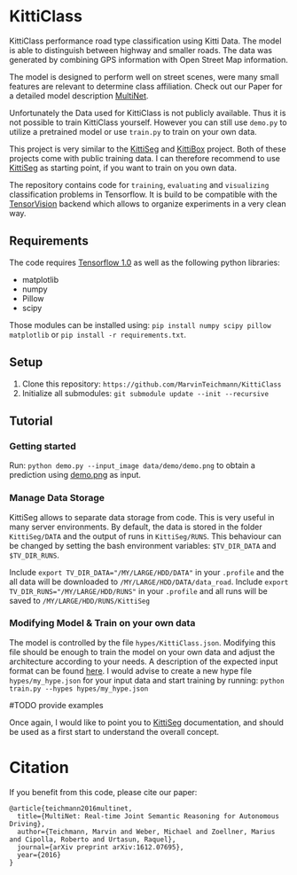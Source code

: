 # KittiClass

KittiClass performance road type classification using Kitti Data. The model is able to distinguish between highway and smaller roads. The data was generated by combining GPS information with Open Street Map information.

The model is designed to perform well on street scenes, were many small features are relevant to determine class affiliation. Check out our Paper for a detailed model description [MultiNet](https://arxiv.org/abs/1612.07695).


Unfortunately the Data used for KittiClass is not publicly available. Thus it is not possible to train KittiClass yourself. However you can still use `demo.py` to utilize a pretrained model or use `train.py` to train on your own data. 

This project is very similar to the [KittiSeg](https://github.com/MarvinTeichmann/KittiSeg#kittiseg) and [KittiBox](https://github.com/MarvinTeichmann/KittiBox#kittibox) project. Both of these projects come with public training data. I can therefore recommend to use [KittiSeg](https://github.com/MarvinTeichmann/KittiSeg#kittiseg) as starting point, if you want to train on you own data.

The repository contains code for `training`, `evaluating` and `visualizing` classification problems in Tensorflow. It is build to be compatible with the [TensorVision](http://tensorvision.readthedocs.io/en/master/user/tutorial.html#workflow) backend which allows to organize experiments in a very clean way.

## Requirements

The code requires [Tensorflow 1.0](https://www.tensorflow.org/api_docs/) as well as the following python libraries: 

* matplotlib
* numpy
* Pillow
* scipy

Those modules can be installed using: `pip install numpy scipy pillow matplotlib` or `pip install -r requirements.txt`.


## Setup

1. Clone this repository: `https://github.com/MarvinTeichmann/KittiClass`
2. Initialize all submodules: `git submodule update --init --recursive`


## Tutorial

### Getting started

Run: `python demo.py --input_image data/demo/demo.png` to obtain a prediction using [demo.png](data//demo/demo.png) as input.

### Manage Data Storage

KittiSeg allows to separate data storage from code. This is very useful in many server environments. By default, the data is stored in the folder `KittiSeg/DATA` and the output of runs in `KittiSeg/RUNS`. This behaviour can be changed by setting the bash environment variables: `$TV_DIR_DATA` and `$TV_DIR_RUNS`.

Include  `export TV_DIR_DATA="/MY/LARGE/HDD/DATA"` in your `.profile` and the all data will be downloaded to `/MY/LARGE/HDD/DATA/data_road`. Include `export TV_DIR_RUNS="/MY/LARGE/HDD/RUNS"` in your `.profile` and all runs will be saved to `/MY/LARGE/HDD/RUNS/KittiSeg`

### Modifying Model & Train on your own data

The model is controlled by the file `hypes/KittiClass.json`. Modifying this file should be enough to train the model on your own data and adjust the architecture according to your needs. A description of the expected input format can be found [here](docu/inputs.md). I would advise to create a new hype file `hypes/my_hype.json` for your input data and start training by running: `python train.py --hypes hypes/my_hype.json`

#TODO provide examples

Once again, I would like to point you to [KittiSeg](https://github.com/MarvinTeichmann/KittiSeg#kittiseg) documentation, and should be used as a first start to understand the overall concept.

# Citation

If you benefit from this code, please cite our paper:

```
@article{teichmann2016multinet,
  title={MultiNet: Real-time Joint Semantic Reasoning for Autonomous Driving},
  author={Teichmann, Marvin and Weber, Michael and Zoellner, Marius and Cipolla, Roberto and Urtasun, Raquel},
  journal={arXiv preprint arXiv:1612.07695},
  year={2016}
}
```

